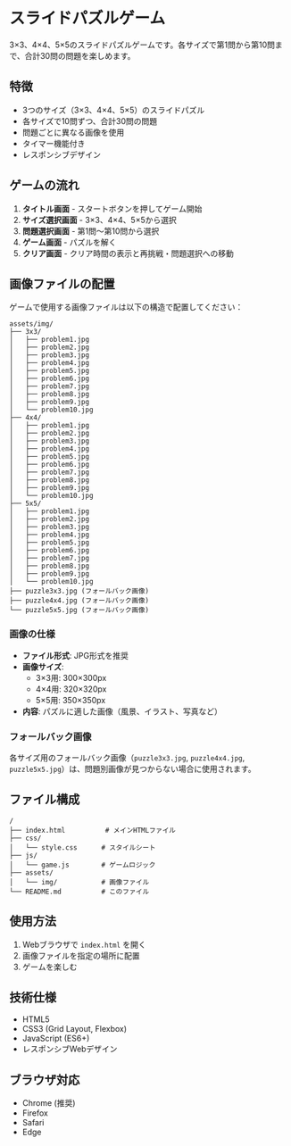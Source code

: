 # スライドパズルゲーム

3×3、4×4、5×5のスライドパズルゲームです。各サイズで第1問から第10問まで、合計30問の問題を楽しめます。

## 特徴

- 3つのサイズ（3×3、4×4、5×5）のスライドパズル
- 各サイズで10問ずつ、合計30問の問題
- 問題ごとに異なる画像を使用
- タイマー機能付き
- レスポンシブデザイン

## ゲームの流れ

1. **タイトル画面** - スタートボタンを押してゲーム開始
2. **サイズ選択画面** - 3×3、4×4、5×5から選択
3. **問題選択画面** - 第1問〜第10問から選択
4. **ゲーム画面** - パズルを解く
5. **クリア画面** - クリア時間の表示と再挑戦・問題選択への移動

## 画像ファイルの配置

ゲームで使用する画像ファイルは以下の構造で配置してください：

```
assets/img/
├── 3x3/
│   ├── problem1.jpg
│   ├── problem2.jpg
│   ├── problem3.jpg
│   ├── problem4.jpg
│   ├── problem5.jpg
│   ├── problem6.jpg
│   ├── problem7.jpg
│   ├── problem8.jpg
│   ├── problem9.jpg
│   └── problem10.jpg
├── 4x4/
│   ├── problem1.jpg
│   ├── problem2.jpg
│   ├── problem3.jpg
│   ├── problem4.jpg
│   ├── problem5.jpg
│   ├── problem6.jpg
│   ├── problem7.jpg
│   ├── problem8.jpg
│   ├── problem9.jpg
│   └── problem10.jpg
├── 5x5/
│   ├── problem1.jpg
│   ├── problem2.jpg
│   ├── problem3.jpg
│   ├── problem4.jpg
│   ├── problem5.jpg
│   ├── problem6.jpg
│   ├── problem7.jpg
│   ├── problem8.jpg
│   ├── problem9.jpg
│   └── problem10.jpg
├── puzzle3x3.jpg (フォールバック画像)
├── puzzle4x4.jpg (フォールバック画像)
└── puzzle5x5.jpg (フォールバック画像)
```

### 画像の仕様

- **ファイル形式**: JPG形式を推奨
- **画像サイズ**:
  - 3×3用: 300×300px
  - 4×4用: 320×320px
  - 5×5用: 350×350px
- **内容**: パズルに適した画像（風景、イラスト、写真など）

### フォールバック画像

各サイズ用のフォールバック画像（`puzzle3x3.jpg`, `puzzle4x4.jpg`, `puzzle5x5.jpg`）は、問題別画像が見つからない場合に使用されます。

## ファイル構成

```
/
├── index.html          # メインHTMLファイル
├── css/
│   └── style.css      # スタイルシート
├── js/
│   └── game.js        # ゲームロジック
├── assets/
│   └── img/           # 画像ファイル
└── README.md          # このファイル
```

## 使用方法

1. Webブラウザで `index.html` を開く
2. 画像ファイルを指定の場所に配置
3. ゲームを楽しむ

## 技術仕様

- HTML5
- CSS3 (Grid Layout, Flexbox)
- JavaScript (ES6+)
- レスポンシブWebデザイン

## ブラウザ対応

- Chrome (推奨)
- Firefox
- Safari
- Edge